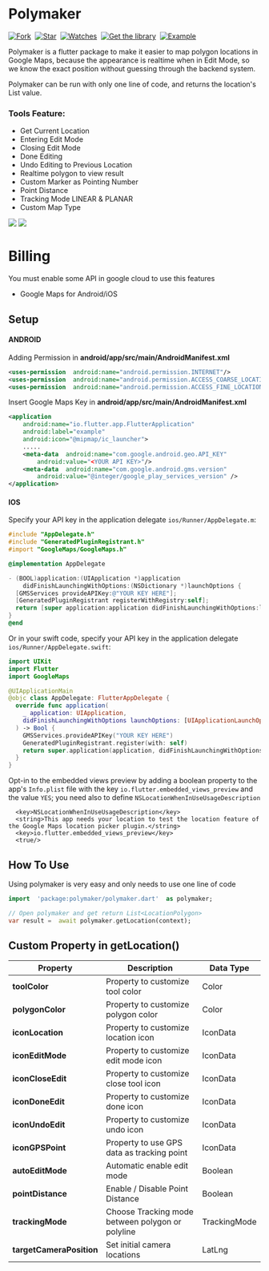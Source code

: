 
  

  

# Polymaker

[![Fork](https://img.shields.io/github/forks/yusriltakeuchi/polymaker?style=social)](https://github.com/yusriltakeuchi/polymaker/fork)&nbsp; [![Star](https://img.shields.io/github/stars/yusriltakeuchi/polymaker?style=social)](https://github.com/yusriltakeuchi/polymaker/star)&nbsp; [![Watches](https://img.shields.io/github/watchers/yusriltakeuchi/polymaker?style=social)](https://github.com/yusriltakeuchi/polymaker/)&nbsp; [![Get the library](https://img.shields.io/badge/Get%20library-pub-blue)](https://pub.dev/packages/polymaker)&nbsp; [![Example](https://img.shields.io/badge/Example-Ex-success)](https://pub.dev/packages/polymaker#-example-tab-)


Polymaker is a flutter package to make it easier to map polygon locations in Google Maps, because the appearance is realtime when in Edit Mode, so we know the exact position without guessing through the backend system.

Polymaker can be run with only one line of code, and returns the location's List value.


### Tools Feature:

- Get Current Location
- Entering Edit Mode
- Closing Edit Mode
- Done Editing
- Undo Editing to Previous Location
- Realtime polygon to view result
- Custom Marker as Pointing Number
- Point Distance
- Tracking Mode LINEAR & PLANAR
- Custom Map Type

<p><img  src="https://i.imgur.com/pjJdUvw.jpg" />
<img  src="https://i.imgur.com/nfyJked.jpg" /></p>

  
# Billing

You must enable some API in google cloud to use this features
- Google Maps for Android/iOS

## Setup

#### ANDROID

Adding Permission in **android/app/src/main/AndroidManifest.xml**

```xml
<uses-permission  android:name="android.permission.INTERNET"/>
<uses-permission  android:name="android.permission.ACCESS_COARSE_LOCATION"/>
<uses-permission  android:name="android.permission.ACCESS_FINE_LOCATION" />
```

Insert Google Maps Key in **android/app/src/main/AndroidManifest.xml**

```xml
<application
	android:name="io.flutter.app.FlutterApplication"
	android:label="example"
	android:icon="@mipmap/ic_launcher">
	.....
	<meta-data  android:name="com.google.android.geo.API_KEY"
		android:value="<YOUR API KEY>"/>
	<meta-data  android:name="com.google.android.gms.version"
		android:value="@integer/google_play_services_version" />
</application>
```

#### IOS

Specify your API key in the application delegate `ios/Runner/AppDelegate.m`:

```objectivec
#include "AppDelegate.h"
#include "GeneratedPluginRegistrant.h"
#import "GoogleMaps/GoogleMaps.h"

@implementation AppDelegate

- (BOOL)application:(UIApplication *)application
    didFinishLaunchingWithOptions:(NSDictionary *)launchOptions {
  [GMSServices provideAPIKey:@"YOUR KEY HERE"];
  [GeneratedPluginRegistrant registerWithRegistry:self];
  return [super application:application didFinishLaunchingWithOptions:launchOptions];
}
@end
```

Or in your swift code, specify your API key in the application delegate `ios/Runner/AppDelegate.swift`:

```swift
import UIKit
import Flutter
import GoogleMaps

@UIApplicationMain
@objc class AppDelegate: FlutterAppDelegate {
  override func application(
    _ application: UIApplication,
    didFinishLaunchingWithOptions launchOptions: [UIApplicationLaunchOptionsKey: Any]?
  ) -> Bool {
    GMSServices.provideAPIKey("YOUR KEY HERE")
    GeneratedPluginRegistrant.register(with: self)
    return super.application(application, didFinishLaunchingWithOptions: launchOptions)
  }
}
```
Opt-in to the embedded views preview by adding a boolean property to the app's `Info.plist` file
with the key `io.flutter.embedded_views_preview` and the value `YES`; you need also to define `NSLocationWhenInUseUsageDescription`

```
  <key>NSLocationWhenInUseUsageDescription</key>
  <string>This app needs your location to test the location feature of the Google Maps location picker plugin.</string>
  <key>io.flutter.embedded_views_preview</key>
  <true/>
```

## How To Use

  Using polymaker is very easy and only needs to use one line of code

```dart
import  'package:polymaker/polymaker.dart'  as polymaker;

// Open polymaker and get return List<LocationPolygon>
var result =  await polymaker.getLocation(context);
```

## Custom Property in getLocation()

|Property|Description |Data Type
|--|--|--|
|**toolColor** |Property to customize tool color |Color
|**polygonColor** |Property to customize polygon color |Color
|**iconLocation** |Property to customize location icon |IconData
|**iconEditMode** |Property to customize edit mode icon |IconData
|**iconCloseEdit** |Property to customize close tool icon |IconData
|**iconDoneEdit** |Property to customize done icon |IconData
|**iconUndoEdit** |Property to customize undo icon |IconData
|**iconGPSPoint** |Property to use GPS data as tracking point |IconData
|**autoEditMode** |Automatic enable edit mode |Boolean
|**pointDistance** |Enable / Disable Point Distance |Boolean
|**trackingMode** |Choose Tracking mode between polygon or polyline |TrackingMode
|**targetCameraPosition** |Set initial camera locations |LatLng